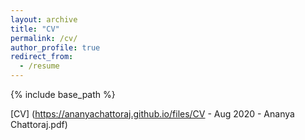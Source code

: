 ```yaml
---
layout: archive
title: "CV"
permalink: /cv/
author_profile: true
redirect_from:
  - /resume
---
```


{% include base_path %}

[CV] (https://ananyachattoraj.github.io/files/CV - Aug 2020 - Ananya Chattoraj.pdf)
